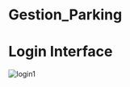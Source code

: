 # Gestion_Parking

# Login Interface
![login1](https://user-images.githubusercontent.com/79254928/169626367-bdfee166-ce6d-4aee-990a-d759dbf45755.png)
<!--
# Inscription
![Inscription](https://user-images.githubusercontent.com/79254928/177898289-50450dfd-d241-4313-ae54-5b0271249f5a.png)

# Menu 
![Menu](https://user-images.githubusercontent.com/79254928/177898337-38f4bdef-fa63-4eba-995f-6a772624582b.png)
# User Menu
![UserMenu](https://user-images.githubusercontent.com/79254928/177898384-7c48f5a8-4ec0-476d-b1ce-451f746b665f.png)
# Car Menu
![CarMenu](https://user-images.githubusercontent.com/79254928/177898518-6e0caf0b-ede1-4164-bec2-d40e5d30c970.png)
-->
